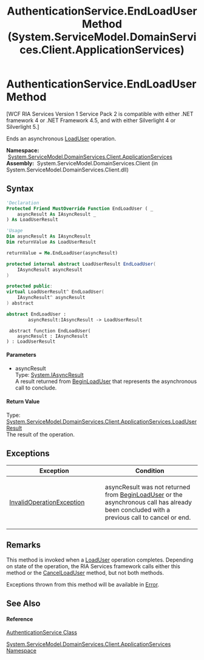 ﻿---
title: AuthenticationService.EndLoadUser Method  (System.ServiceModel.DomainServices.Client.ApplicationServices)
TOCTitle: EndLoadUser Method
ms:assetid: M:System.ServiceModel.DomainServices.Client.ApplicationServices.AuthenticationService.EndLoadUser(System.IAsyncResult)
ms:mtpsurl: https://msdn.microsoft.com/en-us/library/system.servicemodel.domainservices.client.applicationservices.authenticationservice.endloaduser(v=VS.91)
ms:contentKeyID: 28899072
ms.date: 01/27/2012
mtps_version: v=VS.91
f1_keywords:
- System.ServiceModel.DomainServices.Client.ApplicationServices.AuthenticationService.EndLoadUser
dev_langs:
- CSharp
- JScript
- VB
- FSharp
- c++
api_location:
- System.ServiceModel.DomainServices.Client.dll
api_name:
- System.ServiceModel.DomainServices.Client.ApplicationServices.AuthenticationService.EndLoadUser
api_type:
- Managed
topic_type:
- apiref
- kbSyntax
product_family_name: VS
ROBOTS: INDEX,FOLLOW
---

# AuthenticationService.EndLoadUser Method

\[WCF RIA Services Version 1 Service Pack 2 is compatible with either .NET framework 4 or .NET Framework 4.5, and with either Silverlight 4 or Silverlight 5.\]

Ends an asynchronous [LoadUser](ff457880\(v=vs.91\).md) operation.

**Namespace:**  [System.ServiceModel.DomainServices.Client.ApplicationServices](ff457765\(v=vs.91\).md)  
**Assembly:**  System.ServiceModel.DomainServices.Client (in System.ServiceModel.DomainServices.Client.dll)

## Syntax

``` vb
'Declaration
Protected Friend MustOverride Function EndLoadUser ( _
    asyncResult As IAsyncResult _
) As LoadUserResult
```

``` vb
'Usage
Dim asyncResult As IAsyncResult
Dim returnValue As LoadUserResult

returnValue = Me.EndLoadUser(asyncResult)
```

``` csharp
protected internal abstract LoadUserResult EndLoadUser(
    IAsyncResult asyncResult
)
```

``` c++
protected public:
virtual LoadUserResult^ EndLoadUser(
    IAsyncResult^ asyncResult
) abstract
```

``` fsharp
abstract EndLoadUser : 
        asyncResult:IAsyncResult -> LoadUserResult 
```

``` jscript
 abstract function EndLoadUser(
    asyncResult : IAsyncResult
) : LoadUserResult
```

#### Parameters

  - asyncResult  
    Type: [System.IAsyncResult](https://msdn.microsoft.com/en-us/library/ft8a6455)  
    A result returned from [BeginLoadUser](https://msdn.microsoft.com/en-us/library/m:system.servicemodel.domainservices.client.applicationservices.authenticationservice.beginloaduser\(system.asynccallback%2csystem.object\)\(v=VS.91\)) that represents the asynchronous call to conclude.  

#### Return Value

Type: [System.ServiceModel.DomainServices.Client.ApplicationServices.LoadUserResult](ff457887\(v=vs.91\).md)  
The result of the operation.  

## Exceptions

<table>
<colgroup>
<col style="width: 50%" />
<col style="width: 50%" />
</colgroup>
<thead>
<tr class="header">
<th>Exception</th>
<th>Condition</th>
</tr>
</thead>
<tbody>
<tr class="odd">
<td><a href="https://msdn.microsoft.com/en-us/library/2asft85a">InvalidOperationException</a></td>
<td><p>asyncResult was not returned from <a href="ff457877(v=vs.91).md">BeginLoadUser</a> or the asynchronous call has already been concluded with a previous call to cancel or end.</p></td>
</tr>
</tbody>
</table>

## Remarks

This method is invoked when a [LoadUser](ff457880\(v=vs.91\).md) operation completes. Depending on state of the operation, the RIA Services framework calls either this method or the [CancelLoadUser](https://msdn.microsoft.com/en-us/library/m:system.servicemodel.domainservices.client.applicationservices.authenticationservice.cancelloaduser\(system.iasyncresult\)\(v=VS.91\)) method, but not both methods.

Exceptions thrown from this method will be available in [Error](ff422735\(v=vs.91\).md).

## See Also

#### Reference

[AuthenticationService Class](ff457927\(v=vs.91\).md)

[System.ServiceModel.DomainServices.Client.ApplicationServices Namespace](ff457765\(v=vs.91\).md)

